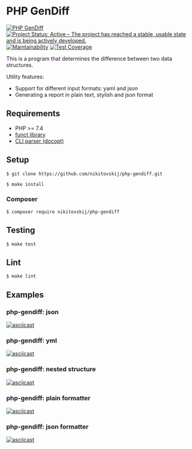 # PHP GenDiff
[![PHP GenDiff](https://github.com/nikitovskij/php-gendiff/workflows/PHP%20GenDiff/badge.svg?branch=master)](https://github.com/nikitovskij/php-gendiff/actions)
[![Project Status: Active – The project has reached a stable, usable state and is being actively developed.](https://www.repostatus.org/badges/latest/active.svg)](https://www.repostatus.org/#active)
[![Maintainability](https://api.codeclimate.com/v1/badges/49b443ed2897d6babf08/maintainability)](https://codeclimate.com/github/nikitovskij/php-gendiff/maintainability)
[![Test Coverage](https://api.codeclimate.com/v1/badges/49b443ed2897d6babf08/test_coverage)](https://codeclimate.com/github/nikitovskij/php-gendiff/test_coverage)

This is a program that determines the difference between two data structures.

Utility features:
- Support for different input formats: yaml and json
- Generating a report in plain text, stylish and json format

## Requirements
* PHP >= 7.4
* <a href="https://github.com/phpfunct/funct">funct library</a>
* <a href="http://docopt.org/">CLI parser (docopt)</a>

## Setup
```
$ git clone https://github.com/nikitovskij/php-gendiff.git

$ make install
```
### Composer
```
$ composer require nikitovskij/php-gendiff
```

## Testing
```
$ make test
```
## Lint
```
$ make lint 
```

## Examples

### php-gendiff: json
[![asciicast](https://asciinema.org/a/bguI3dSGS0Oucj41LmGyWx6aC.svg)](https://asciinema.org/a/bguI3dSGS0Oucj41LmGyWx6aC)

### php-gendiff: yml
[![asciicast](https://asciinema.org/a/lQ5YZJ1YkaQFT37Y1NADuiFwh.svg)](https://asciinema.org/a/lQ5YZJ1YkaQFT37Y1NADuiFwh)

### php-gendiff: nested structure
[![asciicast](https://asciinema.org/a/ZSWbl6MQVHGAqB3IQzgeONthe.svg)](https://asciinema.org/a/ZSWbl6MQVHGAqB3IQzgeONthe)

### php-gendiff: plain formatter
[![asciicast](https://asciinema.org/a/3gqXaadTxO0lnZWhxAn38RHsk.svg)](https://asciinema.org/a/3gqXaadTxO0lnZWhxAn38RHsk)

### php-gendiff: json formatter
[![asciicast](https://asciinema.org/a/rmD6GkIOUQvSiN0P5Z82ZhLbW.svg)](https://asciinema.org/a/rmD6GkIOUQvSiN0P5Z82ZhLbW)